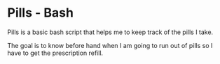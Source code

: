 # Pills - Bash

Pills is a basic bash script that helps me to keep track of the pills I take.

The goal is to know before hand when I am going to run out of pills so I have to get the prescription refill.
